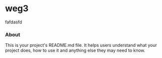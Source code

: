 weg3
====

fafdasfd

### About

This is your project's README.md file. It helps users understand what your
project does, how to use it and anything else they may need to know.